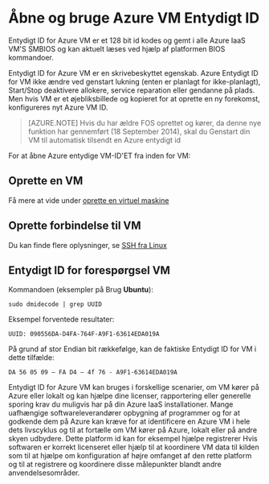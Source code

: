 <properties
   pageTitle="Få adgang til VM-ID"
   description="I denne artikel beskrives, åbner og bruger Azure VM Entydigt ID"
   services="virtual-machines-linux"
   documentationCenter="virtual-machines"
   authors="kmouss"
   manager="timlt"
   editor=""/>

<tags
   ms.service="virtual-machines-linux"
   ms.devlang="NA"
   ms.topic="article"
   ms.tgt_pltfrm="vm-linux"
   ms.workload="infrastructure"
   ms.date="02/08/2016"
   ms.author="kmouss"/>
   
# <a name="accessing-and-using-azure-vm-unique-id"></a>Åbne og bruge Azure VM Entydigt ID

Entydigt ID for Azure VM er et 128 bit id kodes og gemt i alle Azure IaaS VM'S SMBIOS og kan aktuelt læses ved hjælp af platformen BIOS kommandoer.

Entydigt ID for Azure VM er en skrivebeskyttet egenskab. Azure Entydigt ID for VM ikke ændre ved genstart lukning (enten er planlagt for ikke-planlagt), Start/Stop deaktivere allokere, service reparation eller gendanne på plads. Men hvis VM er et øjebliksbillede og kopieret for at oprette en ny forekomst, konfigureres nyt Azure VM ID.

> [AZURE.NOTE] Hvis du har ældre FOS oprettet og kører, da denne nye funktion har gennemført (18 September 2014), skal du Genstart din VM til automatisk tilsendt en Azure entydigt id


For at åbne Azure entydige VM-ID'ET fra inden for VM:


## <a name="create-a-vm"></a>Oprette en VM
 

Få mere at vide under [oprette en virtuel maskine](virtual-machines-linux-creation-choices.md)


## <a name="connect-to-the-vm"></a>Oprette forbindelse til VM
 

Du kan finde flere oplysninger, se [SSH fra Linux](virtual-machines-linux-mac-create-ssh-keys.md)


## <a name="query-vm-unique-id"></a>Entydigt ID for forespørgsel VM

Kommandoen (eksempler på Brug **Ubuntu**):

    sudo dmidecode | grep UUID
    
Eksempel forventede resultater:

    UUID: 090556DA-D4FA-764F-A9F1-63614EDA019A
    
På grund af stor Endian bit rækkefølge, kan de faktiske Entydigt ID for VM i dette tilfælde:

    DA 56 05 09 – FA D4 – 4f 76 - A9F1-63614EDA019A
    
    
Entydigt ID for Azure VM kan bruges i forskellige scenarier, om VM kører på Azure eller lokalt og kan hjælpe dine licenser, rapportering eller generelle sporing krav du muligvis har på din Azure IaaS installationer. Mange uafhængige softwareleverandører opbygning af programmer og for at godkende dem på Azure kan kræve for at identificere en Azure VM i hele dets livscyklus og til at fortælle om VM kører på Azure, lokalt eller på andre skyen udbydere. Dette platform id kan for eksempel hjælpe registrerer Hvis softwaren er korrekt licenseret eller hjælp til at koordinere VM data til kilden som til at hjælpe om konfiguration af højre omfanget af den rette platform og til at registrere og koordinere disse målepunkter blandt andre anvendelsesområder.

